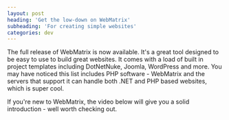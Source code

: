 ```yaml
---
layout: post
heading: 'Get the low-down on WebMatrix'
subheading: 'For creating simple websites'
categories: dev
---
```


The full release of WebMatrix is now available. It's a great tool designed to be easy to use to build great websites. It comes with a load of built in project templates including DotNetNuke, Joomla, WordPress and more. You may have noticed this list includes PHP software - WebMatrix and the servers that support it can handle both .NET and PHP based websites, which is super cool.

If you're new to WebMatrix, the video below will give you a solid introduction - well worth checking out.

